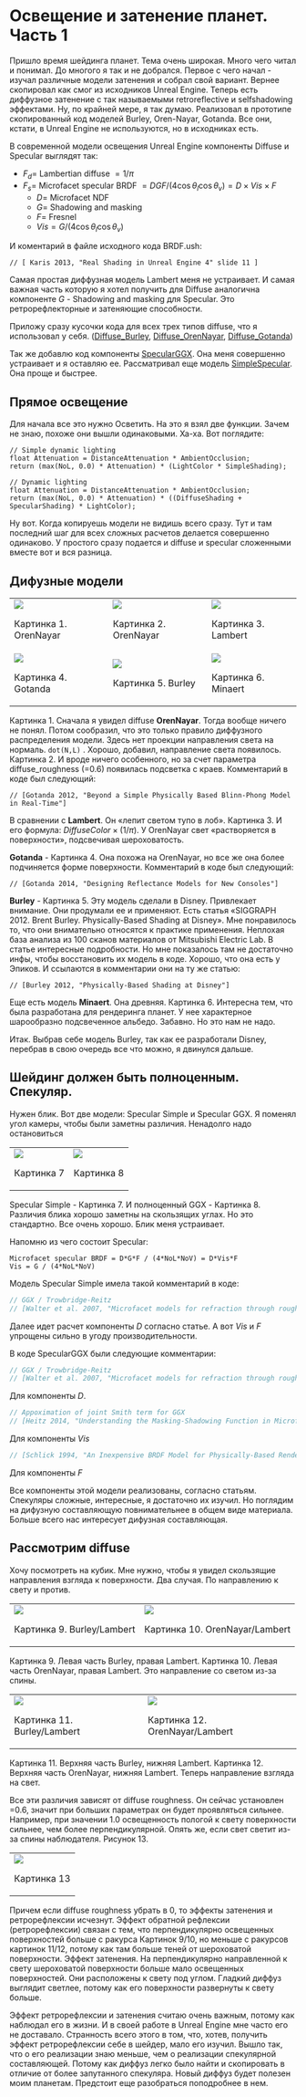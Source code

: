 # Освещение и затенение планет. Часть 1

Пришло время шейдинга планет. Тема очень широкая. Много чего читал и понимал. До многого я так и не добрался. Первое с чего начал - изучал различные модели затенения и собрал свой вариант. Вернее скопировал как смог из исходников Unreal Engine. Теперь есть диффузное затенение с так называемыми retroreflective и selfshadowing эффектами. Ну, по крайней мере, я так думаю. Реализовал в прототипе скопированный код моделей Burley, Oren-Nayar, Gotanda. Все они, кстати, в Unreal Engine не используются, но в исходниках есть. 

В современной модели освещения Unreal Engine компоненты Diffuse и Specular выглядят так:

- $F_d=$ Lambertian diffuse $=1/\pi$
- $F_s=$ Microfacet specular BRDF $={DGF}/{(4\cos\theta_l\cos\theta_v)}=D\times{Vis}\times{F}$
    - $D=$ Microfacet NDF
    - $G=$ Shadowing and masking
    - $F=$ Fresnel
    - $Vis=G/{(4\cos\theta_l \cos\theta_v)}$

И коментарий в файле исходного кода BRDF.ush:

    // [ Karis 2013, "Real Shading in Unreal Engine 4" slide 11 ]

Самая простая диффузная модель Lambert меня не устраивает. И самая важная часть которую я хотел получить для Diffuse аналогична компоненте $G$ - Shadowing and masking для Specular. Это ретрорефлекторные и затеняющие способности. 

Приложу сразу кусочки кода для всех трех типов diffuse, что я использовал у себя.
([Diffuse_Burley](shading1/Diffuse_Burley.hlsl), [Diffuse_OrenNayar](shading1/Diffuse_OrenNayar.hlsl), [Diffuse_Gotanda](shading1/Diffuse_Gotanda.hlsl))

Так же добавлю код компоненты [SpecularGGX](shading1/SpecularGGX_CustomNode.hlsl). Она меня совершенно устраивает и я оставляю ее. Рассматривал еще модель [SimpleSpecular](shading1/SpecularSimple.hlsl). Она проще и быстрее.

## Прямое освещение

Для начала все это нужно Осветить. На это я взял две функции. Зачем не знаю, похоже они вышли одинаковыми. Ха-ха. Вот поглядите:

```hlsl
// Simple dynamic lighting
float Attenuation = DistanceAttenuation * AmbientOcclusion;
return (max(NoL, 0.0) * Attenuation) * (LightColor * SimpleShading);

// Dynamic lighting
float Attenuation = DistanceAttenuation * AmbientOcclusion;
return (max(NoL, 0.0) * Attenuation) * ((DiffuseShading + SpecularShading) * LightColor);    
```

Ну вот. Когда копируешь модели не видишь всего сразу. Тут и там последний шаг для всех сложных расчетов делается совершенно одинаково. У простого сразу подается и diffuse и specular сложенными вместе вот и вся разница. 

## Дифузные модели

<table> <tbody>
  <tr>
    <td><img src='shading1/1.png'><p>Картинка 1. OrenNayar</p></td>
    <td><img src='shading1/2.png'><p>Картинка 2. OrenNayar</p></td>
    <td><img src='shading1/3.png'><p>Картинка 3. Lambert</p></td>
  </tr>
  <tr>
    <td><img src='shading1/4.png'><p>Картинка 4. Gotanda</p></td>
    <td><img src='shading1/5.png'><p>Картинка 5. Burley</p></td>
    <td><img src='shading1/6.png'><p>Картинка 6. Minaert</p></td>
  </tr>
</tbody> </table>

Картинка 1. Сначала я увидел diffuse **OrenNayar**. Тогда вообще ничего не понял. Потом сообразил, что это только правило диффузного распределения модели. Здесь нет проекции направления света на нормаль. `dot(N,L)` . Хорошо, добавил, направление света появилось. Картинка 2. И вроде ничего особенного, но за счет параметра diffuse_roughness (=0.6) появилась подсветка с краев. Комментарий в коде был следующий: 

    // [Gotanda 2012, "Beyond a Simple Physically Based Blinn-Phong Model in Real-Time"]

В сравнении с **Lambert**. Он «лепит светом тупо в лоб». Картинка 3. И его формула: $DiffuseColor\times(1/\pi)$. У OrenNayar свет «растворяется в поверхности», подсвечивая шероховатость. 

**Gotanda** - Картинка 4. Она похожа на OrenNayar, но все же она более подчиняется форме поверхности. Комментарий в коде был следующий:  

    // [Gotanda 2014, "Designing Reflectance Models for New Consoles"]

**Burley** - Картинка 5. Эту модель сделали в Disney. Привлекает внимание. Они продумали ее и применяют. Есть статья «SIGGRAPH 2012. Brent Burley. Physically-Based Shading at Disney». Мне понравилось то, что они внимательно относятся к практике применения. Неплохая база анализа из 100 сканов материалов от Mitsubishi Electric Lab. В статье интересные подробности. Но мне показалось там не достаточно инфы, чтобы восстановить их модель в коде. Хорошо, что она есть у Эпиков. И ссылаются в комментарии они на ту же статью:

    // [Burley 2012, "Physically-Based Shading at Disney"]

Еще есть модель **Minaert**. Она древняя. Картинка 6. Интересна тем, что была разработана для рендеринга планет. У нее характерное шарообразно подсвеченное альбедо. Забавно. Но это нам не надо.

Итак. Выбрав себе модель Burley, так как ее разработали Disney, перебрав в свою очередь все что можно, я двинулся дальше. 

## Шейдинг должен быть полноценным. Спекуляр.

Нужен блик. Вот две модели: Specular Simple и Specular GGX. Я поменял угол камеры, чтобы были заметны различия. Ненадолго надо остановиться

<table> <tbody>
  <tr>
    <td><img src='shading1/7.png'><p>Картинка 7</p></td>
    <td><img src='shading1/8.png'><p>Картинка 8</p></td>
  </tr>
</tbody> </table>

Specular Simple - Картинка 7. И полноценный GGX - Картинка 8. Различия блика хорошо заметны на скользящих углах. Но это стандартно. Все очень хорошо. Блик меня устраивает. 

Напомню из чего состоит Specular: 

    Microfacet specular BRDF = D*G*F / (4*NoL*NoV) = D*Vis*F
    Vis = G / (4*NoL*NoV)

Модель Specular Simple имела такой комментарий в коде:

```c
// GGX / Trowbridge-Reitz
// [Walter et al. 2007, "Microfacet models for refraction through rough surfaces"]
```
Далее идет расчет компоненты $D$ согласно статье. А вот $Vis$ и $F$ упрощены сильно в угоду производительности.

В коде SpecularGGX были следующие комментарии:

```c
// GGX / Trowbridge-Reitz
// [Walter et al. 2007, "Microfacet models for refraction through rough surfaces"]
```
Для компоненты $D$.

```c
// Appoximation of joint Smith term for GGX
// [Heitz 2014, "Understanding the Masking-Shadowing Function in Microfacet-Based BRDFs"]
```

Для компоненты $Vis$

```c
// [Schlick 1994, "An Inexpensive BRDF Model for Physically-Based Rendering"]
```

Для компоненты $F$ 

Все компоненты этой модели реализованы, согласно статьям. Спекуляры сложные, интересные, я достаточно их изучил. Но поглядим на дифузную составляющую повнимательнее в общем виде материала. Больше всего нас интересует дифузная составляющая. 

## Рассмотрим diffuse

Хочу посмотреть на кубик. Мне нужно, чтобы я увидел скользящие направления взгляда к поверхности. Два случая. По направлению к свету и против. 

<table><tbody>
  <tr>
    <td><img src='shading1/9.png'><p>Картинка 9. Burley/Lambert</p></td>
    <td><img src='shading1/10.png'><p>Картинка 10. OrenNayar/Lambert</p></td>
  </tr>
</tbody></table>

Картинка 9. Левая часть Burley, правая Lambert. Картинка 10. Левая часть OrenNayar, правая Lambert. Это направление со светом из-за спины.

<table><tbody>
  <tr>
    <td><img src='shading1/11.png'><p>Картинка 11. Burley/Lambert</p></td>
    <td><img src='shading1/12.png'><p>Картинка 12. OrenNayar/Lambert</p></td>
  </tr>
</tbody></table>

Картинка 11. Верхняя часть Burley, нижняя Lambert. Картинка 12. Верхняя часть OrenNayar, нижняя Lambert. Теперь направление взгляда на свет.

Все эти различия зависят от diffuse roughness. Он сейчас установлен =0.6, значит при больших параметрах он будет проявляться сильнее. Например, при значении 1.0 освещенность пологой к свету поверхности сильнее, чем более перпендикулярной. Опять же, если свет светит из-за спины наблюдателя. Рисунок 13.
<table> <tbody> 
  <tr>
	<td><img src='shading1/13.png'><p>Картинка 13</p></td>
  </tr>
</tbody> </table>

Причем если diffuse roughness убрать в 0, то эффекты затенения и ретрорефлексии исчезнут. Эффект обратной рефлексии (ретрорефлексии) связан с тем, что перпендикулярно освещенных поверхностей больше с ракурса Картинок 9/10, но меньше с ракурсов картинок 11/12, потому как там больше теней от шероховатой поверхности. Эффект затенения. На перпендикулярно направленной к свету шероховатой поверхности больше мало освещенных поверхностей. Они расположены к свету под углом. Гладкий диффуз выглядит светлее, потому как его поверхности развернуты к свету больше.

Эффект ретрорефлексии и затенения считаю очень важным, потому как наблюдал его в жизни. И в своей работе в Unreal Engine мне часто его не доставало. Странность всего этого в том, что, хотев, получить эффект ретрорефлексии себе в шейдер, мало его изучил. Вышло так, что о его реализации знаю меньше, чем о реализации спекулярной составляющей. Потому как диффуз легко было найти и скопировать в отличие от более запутанного спекуляра. Новый диффуз будет полезен моим планетам. Предстоит еще разобраться поподробнее в нем. 

